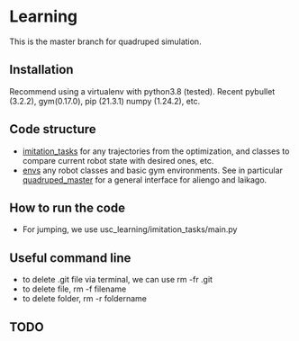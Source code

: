 # Learning
This is the master branch for quadruped simulation.

## Installation

Recommend using a virtualenv with python3.8 (tested). Recent pybullet (3.2.2), gym(0.17.0), pip (21.3.1)  numpy (1.24.2), etc.

## Code structure

- [imitation_tasks](./usc_learning/imitation_tasks) for any trajectories from the optimization, and classes to compare current robot state with desired ones, etc.
- [envs](./usc_learning/envs) any robot classes and basic gym environments. See in particular [quadruped_master](./usc_learning/envs/quadruped_master) for a general interface for aliengo and laikago.

## How to run the code

- For jumping, we use usc_learning/imitation_tasks/main.py

## Useful command line
- to delete .git file via terminal, we can use rm -fr .git
- to delete file, rm -f filename
- to delete folder, rm -r foldername

## TODO

